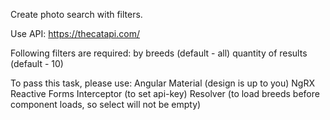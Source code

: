 Create photo search with filters.

Use API: https://thecatapi.com/

Following filters are required:
by breeds (default - all)
quantity of results (default - 10)

To pass this task, please use:
Angular Material (design is up to you)
NgRX
Reactive Forms
Interceptor (to set api-key)
Resolver (to load breeds before component loads, so select will not be empty)
